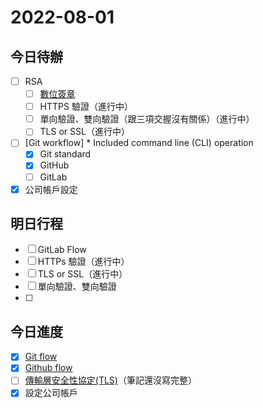 #  2022-08-01
## 今日待辦
- [ ] RSA 
	- [ ] [數位簽章](演算法/數位簽章.md)
	- [ ] HTTPS 驗證（進行中）
	- [ ] 單向驗證、雙向驗證（跟三項交握沒有關係）（進行中）
	- [ ] TLS or SSL（進行中）
- [ ] [Git workflow] * Included command line (CLI) operation
	- [x] Git standard
	- [x] GitHub
	- [ ] GitLab
- [x] 公司帳戶設定 

## 明日行程
- [ ] GitLab Flow
- [ ] HTTPs 驗證（進行中）
- [ ] TLS or SSL（進行中）
- [ ] 單向驗證、雙向驗證
- [ ] 


## 今日進度
- [x] [Git flow](../Git%20Flow/Git%20flow.md)
- [x] [Github flow](../Git%20Flow/Github%20flow.md)   
- [ ] [傳輸層安全性協定(TLS)](傳輸層安全性協定(TLS).md)（筆記還沒寫完整） 
- [x] 設定公司帳戶
